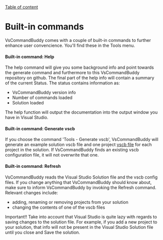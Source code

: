 [Table of content](_toc.md)
# Built-in commands
VsCommandBuddy comes with a couple of built-in commands to further enhance user convencience. You'll find these in the Tools menu.

#### Built-in command: Help
The help command will give you some background info and point towards the generate command and furthermore to this 
VsCommandBuddy repository on github.  The final part of the help info will contain a summary of the current Status.
The status contains information as:
- VsCommandBuddy version info
- Number of commands loaded
- Solution loaded

The help function will output the documentation into the output window you have in Visual Studio.

#### Built-in command: Generate vscb
If you choose the command 'Tools - Generate vscb', VsCommandBuddy will generate an example solution vscb file and one 
project [vscb file](vscbfiles.md) for each project in the solution.
If VsCommandBuddy finds an existing vscb configuration file, it will not overwrite that one.

#### Built-in command: Refresh
VsCommandBuddy reads the Visual Studio Solution file and the vscb config files. If you change
anything that VsCommandBuddy should know about, make sure to inform VsCommandBuddy by invoking the
Refresh command. 
Relevant changes include:
- adding, renaming or removing projects from your solution
- changing the contents of one of the vscb files


Important!! Take into account that Visual Studio is quite lazy with regards to saving changes to the
solution file. For example, if you add a new project to your solution, that info
will not be present in the Visual Studio Solution file until you close and Save the solution.
 
